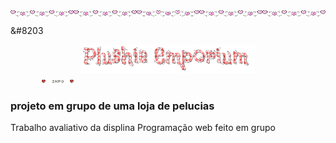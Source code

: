 <div style="display: flex;" align="center">
<img width="20%" src="images/uba09-heart-line.gif"><img width="20%" src="images/uba09-heart-line.gif"><img width="20%" src="images/uba09-heart-line.gif"><img width="20%" src="images/uba09-heart-line.gif"><img width="20%" src="images/uba09-heart-line.gif">
</div>

&#8203

<div align="center"> <img width="55%" src="images/Plushie_Emporium.gif"> </div>

<div style="text-align: left; padding-left: 10%; width: 10%"><img src="images/05a-info.gif" style="max-width: 100%;">
</div>

### projeto em grupo de uma loja de pelucias

Trabalho avaliativo da displina Programação web feito em grupo